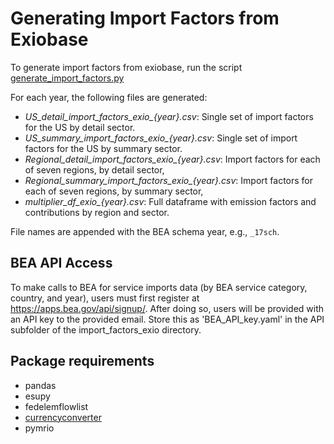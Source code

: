 # Generating Import Factors from Exiobase
To generate import factors from exiobase, run the script [generate_import_factors.py](generate_import_factors.py) 

For each year, the following files are generated:

- *US_detail_import_factors_exio_{year}.csv*: Single set of import factors for the US by detail sector.
- *US_summary_import_factors_exio_{year}.csv*: Single set of import factors for the US by summary sector.
- *Regional_detail_import_factors_exio_{year}.csv*: Import factors for each of seven regions, by detail sector, 
- *Regional_summary_import_factors_exio_{year}.csv*: Import factors for each of seven regions, by summary sector, 
- *multiplier_df_exio_{year}.csv*: Full dataframe with emission factors and contributions by region and sector.

File names are appended with the BEA schema year, e.g., `_17sch`.

## BEA API Access
To make calls to BEA for service imports data (by BEA service category, country, and year), users must first register at https://apps.bea.gov/api/signup/.
After doing so, users will be provided with an API key to the provided email.
Store this as 'BEA_API_key.yaml' in the API subfolder of the import_factors_exio directory.

## Package requirements
- pandas
- esupy
- fedelemflowlist
- [currencyconverter](https://pypi.org/project/CurrencyConverter/)
- pymrio
